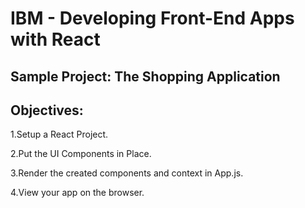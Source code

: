 # IBM - Developing Front-End Apps with React
## Sample Project: The Shopping Application
## Objectives:

  1.Setup a React Project.

  2.Put the UI Components in Place.

  3.Render the created components and context in App.js.

  4.View your app on the browser.
